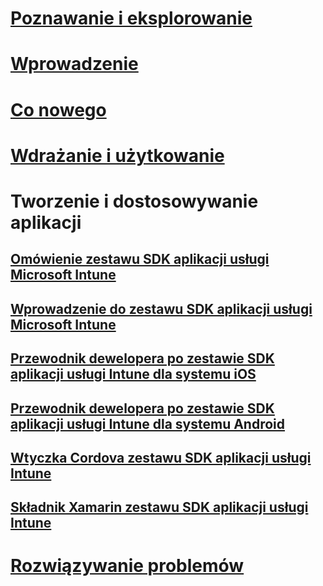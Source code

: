 # [Poznawanie i eksplorowanie](/intune/understand-explore/introduction-to-microsoft-intune)
# [Wprowadzenie](/intune/get-started/get-started)
# [Co nowego](/intune/whats-new/whats-new-in-microsoft-intune)
# [Wdrażanie i użytkowanie](/intune/deploy-use/overview-of-device-and-app-lifecycles-in-microsoft-intune)
# Tworzenie i dostosowywanie aplikacji
## [Omówienie zestawu SDK aplikacji usługi Microsoft Intune](intune-app-sdk.md)
## [Wprowadzenie do zestawu SDK aplikacji usługi Microsoft Intune](intune-app-sdk-get-started.md)
## [Przewodnik dewelopera po zestawie SDK aplikacji usługi Intune dla systemu iOS](intune-app-sdk-ios.md)
## [Przewodnik dewelopera po zestawie SDK aplikacji usługi Intune dla systemu Android](intune-app-sdk-android.md)
## [Wtyczka Cordova zestawu SDK aplikacji usługi Intune](intune-app-sdk-cordova.md)
## [Składnik Xamarin zestawu SDK aplikacji usługi Intune](intune-app-sdk-xamarin.md)
# [Rozwiązywanie problemów](/intune/troubleshoot/how-to-get-support-for-microsoft-intune)


<!--HONumber=Nov16_HO5-->


